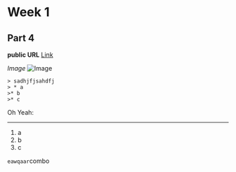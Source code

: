 # Week 1
## Part 4
**public URL** [Link](https://ziyexiaohei.github.io/cse15l-lab-reports/qwer)

*Image*
![Image](https://images.unsplash.com/photo-1575936123452-b67c3203c357?ixlib=rb-4.0.3&ixid=M3wxMjA3fDB8MHxwaG90by1wYWdlfHx8fGVufDB8fHx8fA%3D%3D&auto=format&fit=crop&w=2670&q=80)

```
> sadhjfjsahdfj
> * a
>* b
>* c
```

Oh Yeah:
***
1. a
2. b
3. c





`eawqaar`combo
